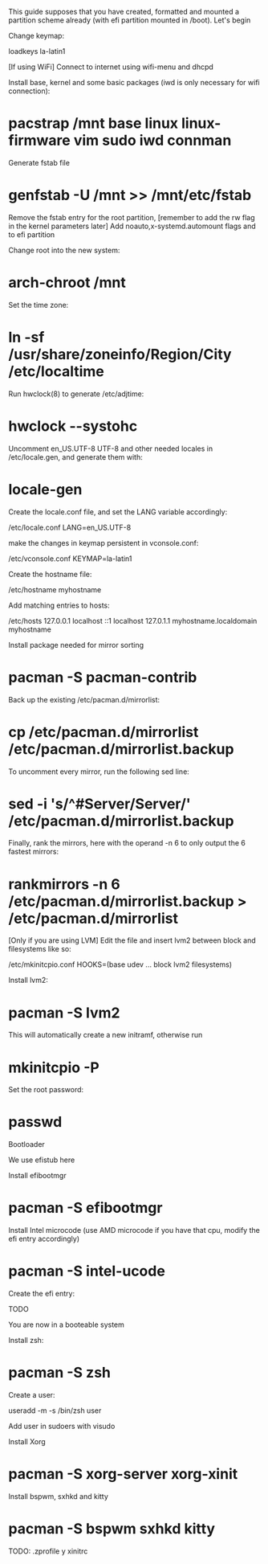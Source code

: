 This guide supposes that you have created, formatted and mounted a partition scheme already (with efi partition mounted in /boot). Let's begin

Change keymap:

loadkeys la-latin1

[If using WiFi]
Connect to internet using wifi-menu and dhcpd

Install base, kernel and some basic packages (iwd is only necessary for wifi connection):

# pacstrap /mnt base linux linux-firmware vim sudo iwd connman

Generate fstab file

# genfstab -U /mnt >> /mnt/etc/fstab

Remove the fstab entry for the root partition, [remember to add the rw flag in the kernel parameters later]
Add noauto,x-systemd.automount flags and to efi partition

Change root into the new system:

# arch-chroot /mnt

Set the time zone:

# ln -sf /usr/share/zoneinfo/Region/City /etc/localtime

Run hwclock(8) to generate /etc/adjtime:

# hwclock --systohc

Uncomment en_US.UTF-8 UTF-8 and other needed locales in /etc/locale.gen, and generate them with:

# locale-gen

Create the locale.conf file, and set the LANG variable accordingly:

/etc/locale.conf
LANG=en_US.UTF-8

make the changes in keymap persistent in vconsole.conf:

/etc/vconsole.conf
KEYMAP=la-latin1

Create the hostname file:

/etc/hostname
myhostname

Add matching entries to hosts:

/etc/hosts
127.0.0.1	localhost
::1		localhost
127.0.1.1	myhostname.localdomain	myhostname


Install package needed for mirror sorting

# pacman -S pacman-contrib

Back up the existing /etc/pacman.d/mirrorlist:

# cp /etc/pacman.d/mirrorlist /etc/pacman.d/mirrorlist.backup

To uncomment every mirror, run the following sed line:

# sed -i 's/^#Server/Server/' /etc/pacman.d/mirrorlist.backup

Finally, rank the mirrors, here with the operand -n 6 to only output the 6 fastest mirrors:

# rankmirrors -n 6 /etc/pacman.d/mirrorlist.backup > /etc/pacman.d/mirrorlist


[Only if you are using LVM] Edit the file and insert lvm2 between block and filesystems like so:

/etc/mkinitcpio.conf
HOOKS=(base udev ... block lvm2 filesystems)

Install lvm2:

# pacman -S lvm2

This will automatically create a new initramf, otherwise run

# mkinitcpio -P

Set the root password:

# passwd

Bootloader

We use efistub here

Install efibootmgr

# pacman -S efibootmgr

Install Intel microcode (use AMD microcode if you have that cpu, modify the efi entry accordingly)

# pacman -S intel-ucode

Create the efi entry:

TODO

You are now in a booteable system

Install zsh:

# pacman -S zsh

Create a user:

useradd -m -s /bin/zsh user

Add user in sudoers with visudo

Install Xorg

# pacman -S xorg-server xorg-xinit

Install bspwm, sxhkd and kitty

# pacman -S bspwm sxhkd kitty

TODO: .zprofile y xinitrc
